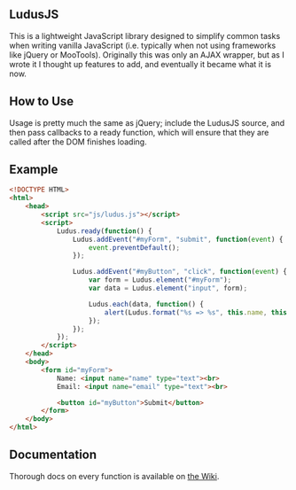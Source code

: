 LudusJS
----------
This is a lightweight JavaScript library designed to simplify common tasks when writing vanilla JavaScript (i.e. typically when not using frameworks like jQuery or MooTools). Originally this was only an AJAX wrapper, but as I wrote it I thought up features to add, and eventually it became what it is now.

How to Use
----------
Usage is pretty much the same as jQuery; include the LudusJS source, and then pass callbacks to a ready function, which will ensure that they are called after the DOM finishes loading.

Example
----------
```html
<!DOCTYPE HTML>
<html>
    <head>
        <script src="js/ludus.js"></script>
        <script>
            Ludus.ready(function() {
                Ludus.addEvent("#myForm", "submit", function(event) {
                    event.preventDefault();
                });

                Ludus.addEvent("#myButton", "click", function(event) {
                    var form = Ludus.element("#myForm");
                    var data = Ludus.element("input", form);

                    Ludus.each(data, function() {
                        alert(Ludus.format("%s => %s", this.name, this.value));
                    });
                });
            });
        </script>
    </head>
    <body>
        <form id="myForm">
            Name: <input name="name" type="text"><br>
            Email: <input name="email" type="text"><br>

            <button id="myButton">Submit</button>
        </form>
    </body>
</html>
````

Documentation
----------
Thorough docs on every function is available on [the Wiki](https://github.com/TylerOBrien/LudusJS/wiki).
